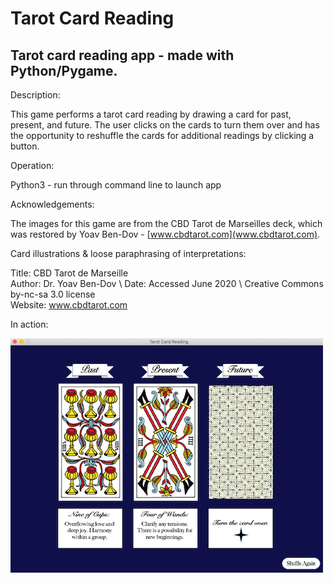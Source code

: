# Tarot Card Reading
## Tarot card reading app - made with Python/Pygame.

Description: 

This game performs a tarot card reading by drawing a card for past, present, and future. 
The user clicks on the cards to turn them over and has the opportunity to reshuffle the 
cards for additional readings by clicking a button.

Operation: 

Python3 - run through command line to launch app

Acknowledgements: 

The images for this game are from the CBD Tarot de Marseilles deck, which was restored by 
Yoav Ben-Dov - [www.cbdtarot.com](www.cbdtarot.com).

Card illustrations & loose paraphrasing of interpretations: 

Title: CBD Tarot de Marseille \
Author: Dr. Yoav Ben-Dov \ 
Date: Accessed June 2020 \ 
Creative Commons by-nc-sa 3.0 license \
Website: www.cbdtarot.com 

In action: 

![Tarot Screen Shot](https://github.com/afairley19/tarot/blob/master/images/tarot_screenshot.png)

